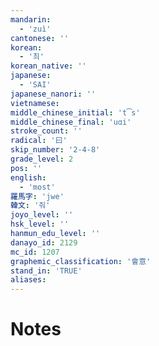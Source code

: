```yaml
---
mandarin:
  - 'zuì'
cantonese: ''
korean:
  - '최'
korean_native: ''
japanese:
  - 'SAI'
japanese_nanori: ''
vietnamese:
middle_chinese_initial: 't͡s'
middle_chinese_final: 'uɑi'
stroke_count: ''
radical: '曰'
skip_number: '2-4-8'
grade_level: 2
pos: ''
english:
  - 'most'
羅馬字: 'jwe'
韓文: '줘'
joyo_level: ''
hsk_level: ''
hanmun_edu_level: ''
danayo_id: 2129
mc_id: 1207
graphemic_classification: '會意'
stand_in: 'TRUE'
aliases:
---
```


# Notes
